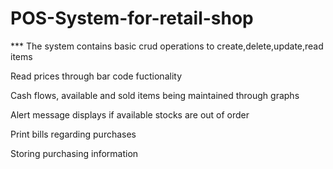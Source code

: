 # POS-System-for-retail-shop

*** The system contains basic crud operations to create,delete,update,read items

Read prices through bar code fuctionality

Cash flows, available and sold items being maintained through graphs 

Alert message displays if available stocks are out of order

Print bills regarding purchases

Storing purchasing information






